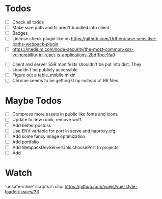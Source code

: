 # Todos
- [ ] Check all todos
- [ ] Make sure path and fs aren't bundled into client
- [ ] Badges
- [ ] License check plugin like on https://github.com/Urthen/case-sensitive-paths-webpack-plugin
- [ ] https://medium.com/node-security/the-most-common-xss-vulnerability-in-react-js-applications-2bdffbcc1fa0
<!-- When serializing state on the server to be sent to the client, you need to serialize in a way that escapes HTML entities. This is because you’re often no longer using React to create this string, hence not having the string automatically escaped. -->
- [ ] Client and server SSR manifests shouldn't be put into dist. They shouldn't be publicly accessible.
- [ ] Figure out a table_mobile mixin
- [ ] Chrome seems to be getting Gzip instead of BR files

# Maybe Todos
- [ ] Compress more assets in public like fonts and icons
- [ ] Update to new rubik, remove woff
- [ ] Add better postcss
- [ ] Use ENV variable for port in serve and haproxy.cfg
- [ ] Add some fancy image optimization
- [ ] Add portfolio
- [ ] Add WebpackDevServerUtils.choosePort to projects
- [ ] Add <base>

# Watch
'unsafe-inline' scripts in csp: 
https://github.com/vuejs/vue-style-loader/issues/33
